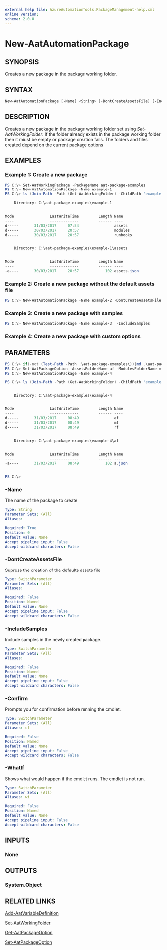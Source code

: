 ```yaml
---
external help file: AzureAutomationTools.PackageManagement-help.xml
online version: 
schema: 2.0.0
---
```


# New-AatAutomationPackage

## SYNOPSIS

Creates a new package in the package working folder.

## SYNTAX

```Powershell
New-AatAutomationPackage [-Name] <String> [-DontCreateAssetsFile] [-IncludeSamples] [-WhatIf] [-Confirm]
```

## DESCRIPTION

Creates a new package in the package working folder set using *Set-AatWorkingFolder*. If the folder already exists in the package working folder then it miust be empty or package creation fails. The folders and files created depend on the current package options

## EXAMPLES

### Example 1: Create a new package

```Powershell
PS C:\> Set-AatWorkingPackage -PackageName aat-package-examples
PS C:\> New-AatAutomationPackage -Name example-1
PS C:\> ls (Join-Path -Path (Get-AatWorkingFolder) -ChildPath 'example-1') -Recurse

    Directory: C:\aat-package-examples\example-1


Mode                LastWriteTime         Length Name
----                -------------         ------ ----
d-----       31/03/2017     07:54                assets
d-----       30/03/2017     20:57                modules
d-----       30/03/2017     20:57                runbooks


    Directory: C:\aat-package-examples\example-1\assets


Mode                LastWriteTime         Length Name
----                -------------         ------ ----
-a----       30/03/2017     20:57            102 assets.json

```

### Example 2: Create a new package without the default assets file

```Powershell
PS C:\> New-AatAutomationPackage -Name example-2 -DontCreateAssetsFile
```

### Example 3: Create a new package with samples

```Powershell
PS C:\> New-AatAutomationPackage -Name example-3  -IncludeSamples
```

### Example 4: Create a new package with custom options

## PARAMETERS

```Powershell
PS C:\> if(-not (Test-Path -Path .\aat-package-examples\)){md .\aat-package-examples\}
PS C:\> Set-AatPackageOption -AssetsFolderName af -ModulesFolderName mf -RunbooksFolderName rf -AssetsFileName a.json
PS C:\> New-AatAutomationPackage -Name example-4

PS C:\> ls (Join-Path -Path (Get-AatWorkingFolder) -ChildPath 'example-4') -Recurse


    Directory: C:\aat-package-examples\example-4


Mode                LastWriteTime         Length Name
----                -------------         ------ ----
d-----       31/03/2017     08:49                af
d-----       31/03/2017     08:49                mf
d-----       31/03/2017     08:49                rf


    Directory: C:\aat-package-examples\example-4\af


Mode                LastWriteTime         Length Name
----                -------------         ------ ----
-a----       31/03/2017     08:49            102 a.json


PS C:\>

```

### -Name

The name of the package to create

```yaml
Type: String
Parameter Sets: (All)
Aliases: 

Required: True
Position: 0
Default value: None
Accept pipeline input: False
Accept wildcard characters: False
```

### -DontCreateAssetsFile

Supress the creation of the defaults assets file

```yaml
Type: SwitchParameter
Parameter Sets: (All)
Aliases: 

Required: False
Position: Named
Default value: None
Accept pipeline input: False
Accept wildcard characters: False
```

### -IncludeSamples

Include samples in the newly created package. 

```yaml
Type: SwitchParameter
Parameter Sets: (All)
Aliases: 

Required: False
Position: Named
Default value: None
Accept pipeline input: False
Accept wildcard characters: False
```

### -Confirm

Prompts you for confirmation before running the cmdlet.

```yaml
Type: SwitchParameter
Parameter Sets: (All)
Aliases: cf

Required: False
Position: Named
Default value: None
Accept pipeline input: False
Accept wildcard characters: False
```

### -WhatIf

Shows what would happen if the cmdlet runs.
The cmdlet is not run.

```yaml
Type: SwitchParameter
Parameter Sets: (All)
Aliases: wi

Required: False
Position: Named
Default value: None
Accept pipeline input: False
Accept wildcard characters: False
```

## INPUTS

### None

## OUTPUTS

### System.Object

<!--## NOTES-->

## RELATED LINKS

[Add-AatVariableDefinition](.)
 
[Set-AatWorkingFolder](.)

[Get-AatPackageOption](.)

[Set-AatPackageOption](.)